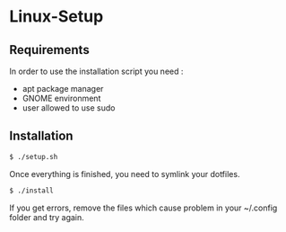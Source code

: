 # Linux-Setup

## Requirements

In order to use the installation script you need :
* apt package manager
* GNOME environment 
* user allowed to use sudo

## Installation

```bash 
$ ./setup.sh
```

Once everything is finished, you need to symlink your dotfiles.

```bash
$ ./install
```

If you get errors, remove the files which cause problem in your ~/.config folder and try again.
